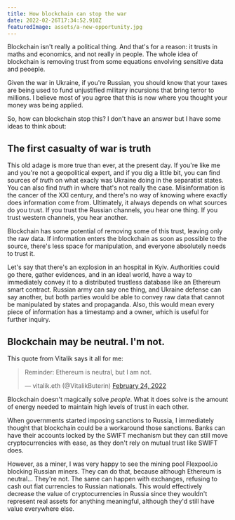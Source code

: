 ```yaml
---
title: How blockchain can stop the war
date: 2022-02-26T17:34:52.910Z
featuredImage: assets/a-new-opportunity.jpg
---
```

Blockchain isn't really a political thing. And that's for a reason: it trusts in maths and economics, and not really in people. The whole idea of blockchain is removing trust from some equations envolving sensitive data and peoeple.

Given the war in Ukraine, if you're Russian, you should know that your taxes are being used to fund unjustified military incursions that bring terror to millions. I believe most of you agree that this is now where you thought your money was being applied.

So, how can blockchain stop this? I don't have an answer but I have some ideas to think about:

## The first casualty of war is truth

This old adage is more true than ever, at the present day. If you're like me and you're not a geopolitical expert, and if you dig a little bit, you can find sources of _truth_ on what exacly was Ukraine doing in the separatist states. You can also find _truth_ in where that's not really the case. Misinformation is the cancer of the XXI century, and there's no way of knowing where exactly does information come from. Ultimately, it always depends on what sources do you trust. If you trust the Russian channels, you hear one thing. If you trust western channels, you hear another.

Blockchain has some potential of removing some of this trust, leaving only the raw data. If information enters the blockchain as soon as possible to the source, there's less space for manipulation, and everyone absolutely needs to trust it.

Let's say that there's an explosion in an hospital in Kyiv. Authorities could go there, gather evidences, and in an ideal world, have a way to immediately convey it to a distributed trustless database like an Ethereum smart contract. Russian army can say one thing, and Ukraine defense can say another, but both parties would be able to convey raw data that cannot be manipulated by states and propaganda. Also, this would mean every piece of information has a timestamp and a owner, which is useful for further inquiry.

## Blockchain may be neutral. I'm not.

This quote from Vitalik says it all for me:

<blockquote class="twitter-tweet"><p lang="en" dir="ltr">Reminder: Ethereum is neutral, but I am not.</p>&mdash; vitalik.eth (@VitalikButerin) <a href="https://twitter.com/VitalikButerin/status/1496695587495981056?ref_src=twsrc%5Etfw">February 24, 2022</a></blockquote> <script async src="https://platform.twitter.com/widgets.js" charset="utf-8"></script>

Blockchain doesn't magically solve _people_. What it does solve is the amount of energy needed to maintain high levels of trust in each other.

When governments started imposing sanctions to Russia, I immediately thought that blockchain could be a workaround those sanctions. Banks can have their accounts locked by the SWIFT mechanism but they can still move cryptocurrencies with ease, as they don't rely on mutual trust like SWIFT does. 

However, as a miner, I was very happy to see the mining pool Flexpool.io blocking Russian miners. They can do that, because although Ethereum is neutral... They're not. The same can happen with exchanges, refusing to cash out fiat currencies to Russian nationals. This would effectively decrease the value of cryptocurrencies in Russia since they wouldn't represent real assets for anything meaningful, although they'd still have value everywhere else. 


